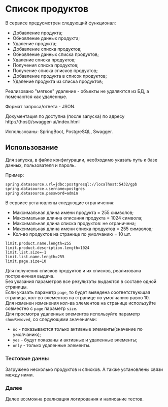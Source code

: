 # Список продуктов

В сервисе предусмотрен следующий функционал:

- Добавление продукта;
- Обновление данных продукта;
- Удаление продукта;
- Добавление списка продуктов;
- Обновление данных списка продуктов;
- Удаление списка продуктов;
- Получения списка продуктов;
- Получение списка списков продуктов;
- Добавление продукта в список продуктов;
- Удаление продукта из списка продуктов;

Реализовано "мягкое" удаление - объекты не удаляются из БД, а помечаются как удаленные.

Формат запроса/ответа - JSON.

Документация по доступна (после запуска) по адресу
http://{host}/swagger-ui/index.html

Использованы: SpringBoot, PostgreSQL, Swagger.

## Использование

Для запуска, в файле конфигурации, необходимо указать путь к базе данных, пользователя и пароль.

Пример:

```
spring.datasource.url=jdbc:postgresql://localhost:5432/gpb
spring.datasource.username=postgres
spring.datasource.password=admin
```

В сервисе установлены следующие ограничения:

- Максимальная длина имени продукта = 255 символов;
- Максимальная длинна описания продукта = 1024 символа;
- Максимальная длина списка продуктов: не ограничена;
- Максимальная длина имени списка продуктов = 255 символов;
- Кол-во продуктов на странице по умолчанию = 10 шт.

```
limit.product.name.length=255
limit.product.description.length=1024
limit.list.size=-1
limit.list.name.length=255
limit.page.size=10
```

Для получения списков продуктов и их списков, реализована постраничная выдача.  
Без указания параметров все результаты выдаются в составе одной страницы.  
Если указать параметр `page`, то будет выведена соответствующая страница,
кол-во элементов на странице по умолчанию равно 10.  
Для изменен изменения кол-ва элементов на странице используйте совместно с `page`
параметр `size`.  
Для просмотра удаленных элементов используйте параметр `showRemoved`, со следующими значениями:

- `no` - показываются только активные элементы(значение по умолчанию);
- `yes` - будут показаны и активные и удаленные элементы;
- `only` - только удаленные элементы.

### Тестовые данны

Загружено несколько продуктов и списков. А также установлены связи между ними.

### Далее

Далее возможна реализация логирования и написание тестов.
